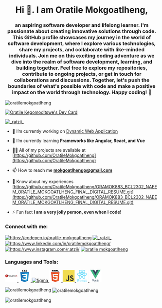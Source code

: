 <h1 align="center">Hi 👋. I am Oratile Mokgoatlheng,</h1>
<h3 align="center">an aspiring software developer and lifelong learner. I'm passionate about creating innovative solutions through code. This GitHub profile showcases my journey in the world of software development, where I explore various technologies, share my projects, and collaborate with like-minded individuals. Join me on this exciting coding adventure as we dive into the realm of software development, learning, and building together. Feel free to explore my repositories, contribute to ongoing projects, or get in touch for collaborations and discussions. Together, let's push the boundaries of what's possible with code and make a positive impact on the world through technology. Happy coding! 🚀</h3>

<p align="left"> <img src="https://komarev.com/ghpvc/?username=oratilemokgoatlheng&label=Profile%20views&color=0e75b6&style=flat" alt="oratilemokgoatlheng" /> </p>

<a href="https://app.daily.dev/ORATILE"><img src="https://api.daily.dev/devcards/06c4a355f2eb425bbeecad1e722472f1.png?r=s80" width="400" alt="Oratile Kegomoditswe's Dev Card"/></a>

<p align="left"> <a href="https://twitter.com/_ratzii_" target="blank"><img src="https://img.shields.io/twitter/follow/_ratzii_?logo=twitter&style=for-the-badge" alt="_ratzii_" /></a> </p>

- 🔭 I’m currently working on [Dynamic Web Application](https://github.com/OratileMokgoatlheng/DWA.git)

- 🌱 I’m currently learning **Frameworks like Angular, React, and Vue**

- 👨‍💻 All of my projects are available at [https://github.com/OratileMokgoatlheng](https://github.com/OratileMokgoatlheng)

- 📫 How to reach me **mokgoatlhengo@gmail.com**

- 📄 Know about my experiences [https://github.com/OratileMokgoatlheng/ORAMOK883_BCL2302_NAEEM_ORATILE_MOKGOATLHENG_FINAL_DIGITAL_RESUME.git](https://github.com/OratileMokgoatlheng/ORAMOK883_BCL2302_NAEEM_ORATILE_MOKGOATLHENG_FINAL_DIGITAL_RESUME.git)

- ⚡ Fun fact **I am a very jolly person, even when I code!**

<h3 align="left">Connect with me:</h3>
<p align="left">
<a href="https://codepen.io/ORATILE-MOKGOATLHENG" target="blank"><img align="center" src="https://raw.githubusercontent.com/rahuldkjain/github-profile-readme-generator/master/src/images/icons/Social/codepen.svg" alt="https://codepen.io/oratile-mokgoatlheng" height="30" width="40" /></a>
<a href="https://twitter.com/_ratzii_" target="blank"><img align="center" src="https://raw.githubusercontent.com/rahuldkjain/github-profile-readme-generator/master/src/images/icons/Social/twitter.svg" alt="_ratzii_" height="30" width="40" /></a>
<a href="https://www.linkedin.com/in/oratilemokgoatlheng/" target="blank"><img align="center" src="https://raw.githubusercontent.com/rahuldkjain/github-profile-readme-generator/master/src/images/icons/Social/linked-in-alt.svg" alt="https://www.linkedin.com/in/oratilemokgoatlheng/" height="30" width="40" /></a>
<a href="https://www.instagram.com/r.atzii/" target="blank"><img align="center" src="https://raw.githubusercontent.com/rahuldkjain/github-profile-readme-generator/master/src/images/icons/Social/instagram.svg" alt="https://www.instagram.com/r.atzii/" height="30" width="40" /></a>
<a href="https://www.youtube.com/@ORATILEMOKGOATLHENG-bd7xe/about" target="blank"><img align="center" src="https://raw.githubusercontent.com/rahuldkjain/github-profile-readme-generator/master/src/images/icons/Social/youtube.svg" alt="oratile mokgoatlheng" height="30" width="40" /></a>
</p>

<h3 align="left">Languages and Tools:</h3>
<p align="left"> <a href="https://angular.io" target="_blank" rel="noreferrer"> <img src="https://raw.githubusercontent.com/devicons/devicon/master/icons/angularjs/angularjs-original-wordmark.svg" alt="angularjs" width="40" height="40"/> </a> <a href="https://www.w3schools.com/css/" target="_blank" rel="noreferrer"> <img src="https://raw.githubusercontent.com/devicons/devicon/master/icons/css3/css3-original-wordmark.svg" alt="css3" width="40" height="40"/> </a> <a href="https://www.figma.com/" target="_blank" rel="noreferrer"> <img src="https://www.vectorlogo.zone/logos/figma/figma-icon.svg" alt="figma" width="40" height="40"/> </a> <a href="https://www.w3.org/html/" target="_blank" rel="noreferrer"> <img src="https://raw.githubusercontent.com/devicons/devicon/master/icons/html5/html5-original-wordmark.svg" alt="html5" width="40" height="40"/> </a> <a href="https://developer.mozilla.org/en-US/docs/Web/JavaScript" target="_blank" rel="noreferrer"> <img src="https://raw.githubusercontent.com/devicons/devicon/master/icons/javascript/javascript-original.svg" alt="javascript" width="40" height="40"/> </a> <a href="https://reactjs.org/" target="_blank" rel="noreferrer"> <img src="https://raw.githubusercontent.com/devicons/devicon/master/icons/react/react-original-wordmark.svg" alt="react" width="40" height="40"/> </a> <a href="https://vuejs.org/" target="_blank" rel="noreferrer"> <img src="https://raw.githubusercontent.com/devicons/devicon/master/icons/vuejs/vuejs-original-wordmark.svg" alt="vuejs" width="40" height="40"/> </a> </p>

<p><img align="left" src="https://github-readme-stats.vercel.app/api/top-langs?username=oratilemokgoatlheng&show_icons=true&locale=en&layout=compact" alt="oratilemokgoatlheng" /></p>

<p>&nbsp;<img align="center" src="https://github-readme-stats.vercel.app/api?username=oratilemokgoatlheng&show_icons=true&locale=en" alt="oratilemokgoatlheng" /></p>

<p><img align="center" src="https://github-readme-streak-stats.herokuapp.com/?user=oratilemokgoatlheng&" alt="oratilemokgoatlheng" /></p>
